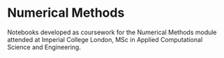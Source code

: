 # Numerical Methods

Notebooks developed as coursework for the Numerical Methods module attended at Imperial College London, MSc in Applied Computational Science and Engineering.
